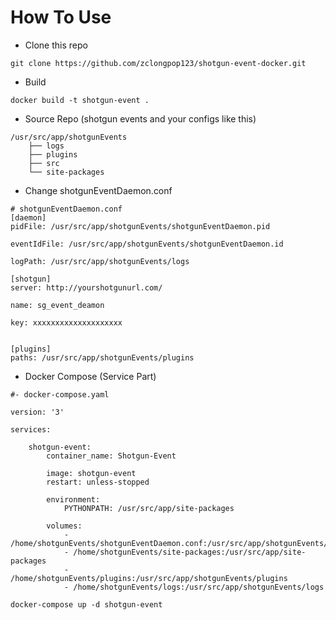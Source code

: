 # How To Use
- Clone this repo
```
git clone https://github.com/zclongpop123/shotgun-event-docker.git
```
- Build
```
docker build -t shotgun-event .
```

- Source Repo (shotgun events and your configs like this)
```
/usr/src/app/shotgunEvents
    ├── logs
    ├── plugins
    ├── src
    └── site-packages
```
- Change shotgunEventDaemon.conf
```
# shotgunEventDaemon.conf
[daemon]
pidFile: /usr/src/app/shotgunEvents/shotgunEventDaemon.pid

eventIdFile: /usr/src/app/shotgunEvents/shotgunEventDaemon.id

logPath: /usr/src/app/shotgunEvents/logs

[shotgun]
server: http://yourshotgunurl.com/

name: sg_event_deamon

key: xxxxxxxxxxxxxxxxxxxx


[plugins]
paths: /usr/src/app/shotgunEvents/plugins
```

- Docker Compose (Service Part)
```
#- docker-compose.yaml

version: '3'

services:

    shotgun-event:
        container_name: Shotgun-Event

        image: shotgun-event
        restart: unless-stopped

        environment:
            PYTHONPATH: /usr/src/app/site-packages

        volumes:
            - /home/shotgunEvents/shotgunEventDaemon.conf:/usr/src/app/shotgunEvents/src/shotgunEventDaemon.conf
            - /home/shotgunEvents/site-packages:/usr/src/app/site-packages
            - /home/shotgunEvents/plugins:/usr/src/app/shotgunEvents/plugins
            - /home/shotgunEvents/logs:/usr/src/app/shotgunEvents/logs
```
```
docker-compose up -d shotgun-event
```
